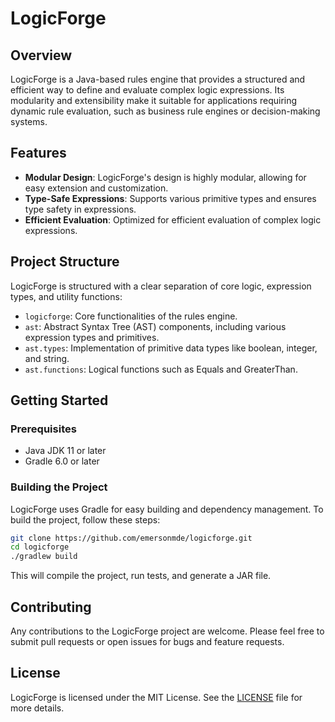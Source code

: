 # LogicForge

## Overview

LogicForge is a Java-based rules engine that provides a structured and efficient way to define and evaluate complex logic expressions. Its modularity and extensibility make it suitable for applications requiring dynamic rule evaluation, such as business rule engines or decision-making systems.

## Features

- **Modular Design**: LogicForge's design is highly modular, allowing for easy extension and customization.
- **Type-Safe Expressions**: Supports various primitive types and ensures type safety in expressions.
- **Efficient Evaluation**: Optimized for efficient evaluation of complex logic expressions.

## Project Structure

LogicForge is structured with a clear separation of core logic, expression types, and utility functions:

- `logicforge`: Core functionalities of the rules engine.
- `ast`: Abstract Syntax Tree (AST) components, including various expression types and primitives.
- `ast.types`: Implementation of primitive data types like boolean, integer, and string.
- `ast.functions`: Logical functions such as Equals and GreaterThan.

## Getting Started

### Prerequisites

- Java JDK 11 or later
- Gradle 6.0 or later

### Building the Project

LogicForge uses Gradle for easy building and dependency management. To build the project, follow these steps:

```bash
git clone https://github.com/emersonmde/logicforge.git
cd logicforge
./gradlew build
```

This will compile the project, run tests, and generate a JAR file.

## Contributing

Any contributions to the LogicForge project are welcome. Please feel free to submit pull requests or open issues for bugs and feature requests.

## License

LogicForge is licensed under the MIT License. See the [LICENSE](LICENSE) file for more details.
